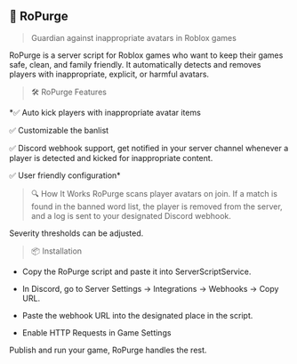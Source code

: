 ## 🚫 RoPurge
> Guardian against inappropriate avatars in Roblox games

RoPurge is a server script for Roblox games who want to keep their games safe, clean, and family friendly. 
It automatically detects and removes players with inappropriate, explicit, or harmful avatars.

> 🛠️ RoPurge Features

*✅ Auto kick players with inappropriate avatar items

✅ Customizable the banlist

✅ Discord webhook support, get notified in your server channel whenever a player is detected and kicked for inappropriate content.

✅ User friendly configuration*

> 🔍 How It Works
RoPurge scans player avatars on join. If a match is found in the banned word list, the player is removed from the server, and a log is sent to your designated Discord webhook. 

Severity thresholds can be adjusted.


> 📦 Installation
- Copy the RoPurge script and paste it into ServerScriptService.

- In Discord, go to Server Settings → Integrations → Webhooks → Copy URL.

- Paste the webhook URL into the designated place in the script.

- Enable HTTP Requests in Game Settings

Publish and run your game, RoPurge handles the rest.
